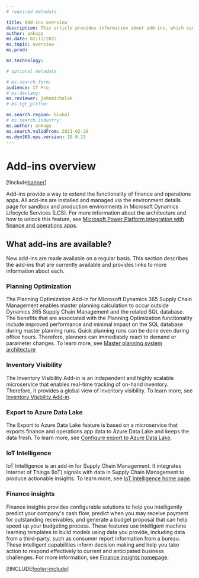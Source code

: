 ```yaml
---
# required metadata

title: Add-ins overview
description: This article provides information about add-ins, which can be used to extend the functionality of finance and operations apps.
author: ankugo
ms.date: 02/11/2022
ms.topic: overview
ms.prod:

ms.technology: 

# optional metadata

# ms.search.form:
audience: IT Pro
# ms.devlang: 
ms.reviewer: johnmichalak
# ms.tgt_pltfrm: 

ms.search.region: Global
# ms.search.industry:
ms.author: ankugo
ms.search.validFrom: 2021-02-28
ms.dyn365.ops.version: 10.0.15
---
```


# Add-ins overview

[!include[banner](../includes/banner.md)]

Add-ins provide a way to extend the functionality of finance and operations apps. All add-ins are installed and managed via the environment details page for sandbox and production environments in Microsoft Dynamics Lifecycle Services (LCS). For more information about the architecture and how to unlock this feature, see [Microsoft Power Platform integration with finance and operations apps](overview.md).

## What add-ins are available?

New add-ins are made available on a regular basis. This section describes the add-ins that are currently available and provides links to more information about each.

### Planning Optimization

The Planning Optimization Add-in for Microsoft Dynamics 365 Supply Chain Management enables master planning calculation to occur outside Dynamics 365 Supply Chain Management and the related SQL database. The benefits that are associated with the Planning Optimization functionality include improved performance and minimal impact on the SQL database during master planning runs. Quick planning runs can be done even during office hours. Therefore, planners can immediately react to demand or parameter changes. To learn more, see [Master planning system architecture](../../../supply-chain/master-planning/master-planning-architecture.md)

### Inventory Visibility

The Inventory Visibility Add-in is an independent and highly scalable microservice that enables real-time tracking of on-hand inventory. Therefore, it provides a global view of inventory visibility. To learn more, see [Inventory Visibility Add-in](../../../supply-chain/inventory/inventory-visibility.md).

### Export to Azure Data Lake

The Export to Azure Data Lake feature is based on a microservice that exports finance and operations app data to Azure Data Lake and keeps the data fresh. To learn more, see [Configure export to Azure Data Lake](../data-entities/configure-export-data-lake.md).

### IoT Intelligence

IoT Intelligence is an add-in for Supply Chain Management. It integrates Internet of Things (IoT) signals with data in Supply Chain Management to produce actionable insights. To learn more, see [IoT Intelligence home page](../../../supply-chain/iot/iot-intelligence-home-page.md).

### Finance insights

Finance insights provides configurable solutions to help you intelligently predict your company's cash flow, predict when you may receive payment for outstanding receivables, and generate a budget proposal that can help speed up your budgeting process. These features use intelligent machine learning templates to build models using data you provide, including data from a third-party, such as consumer report information from a bureau. These intelligent capabilities inform decision making and help you take action to respond effectively to current and anticipated business challenges. For more information, see [Finance insights homepage](../../../finance/finance-insights/finance-insights-home-page.md).

[!INCLUDE[footer-include](../../../includes/footer-banner.md)]

